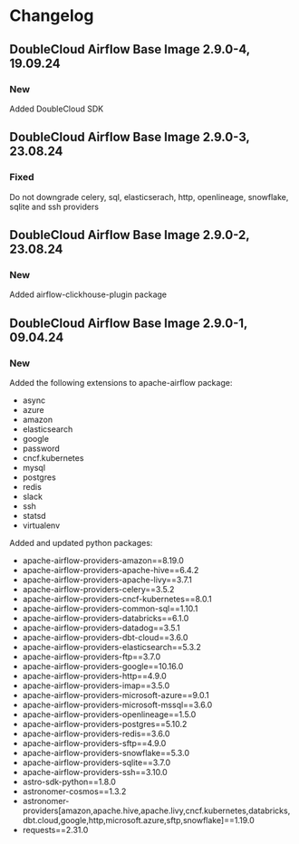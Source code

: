 # Changelog

DoubleCloud Airflow Base Image 2.9.0-4, 19.09.24
----------------------------------------

### New
Added DoubleCloud SDK

DoubleCloud Airflow Base Image 2.9.0-3, 23.08.24
----------------------------------------

### Fixed
Do not downgrade celery, sql, elasticserach, http, openlineage, snowflake, sqlite and ssh providers

DoubleCloud Airflow Base Image 2.9.0-2, 23.08.24
----------------------------------------

### New
Added airflow-clickhouse-plugin package

DoubleCloud Airflow Base Image 2.9.0-1, 09.04.24
----------------------------------------

### New
Added the following extensions to apache-airflow package:
- async
- azure
- amazon
- elasticsearch
- google
- password
- cncf.kubernetes
- mysql
- postgres
- redis
- slack
- ssh
- statsd
- virtualenv

Added and updated python packages:
- apache-airflow-providers-amazon==8.19.0
- apache-airflow-providers-apache-hive==6.4.2
- apache-airflow-providers-apache-livy==3.7.1
- apache-airflow-providers-celery==3.5.2
- apache-airflow-providers-cncf-kubernetes==8.0.1
- apache-airflow-providers-common-sql==1.10.1
- apache-airflow-providers-databricks==6.1.0
- apache-airflow-providers-datadog==3.5.1
- apache-airflow-providers-dbt-cloud==3.6.0
- apache-airflow-providers-elasticsearch==5.3.2
- apache-airflow-providers-ftp==3.7.0
- apache-airflow-providers-google==10.16.0
- apache-airflow-providers-http==4.9.0
- apache-airflow-providers-imap==3.5.0
- apache-airflow-providers-microsoft-azure==9.0.1
- apache-airflow-providers-microsoft-mssql==3.6.0
- apache-airflow-providers-openlineage==1.5.0
- apache-airflow-providers-postgres==5.10.2
- apache-airflow-providers-redis==3.6.0
- apache-airflow-providers-sftp==4.9.0
- apache-airflow-providers-snowflake==5.3.0
- apache-airflow-providers-sqlite==3.7.0
- apache-airflow-providers-ssh==3.10.0
- astro-sdk-python==1.8.0
- astronomer-cosmos==1.3.2
- astronomer-providers[amazon,apache.hive,apache.livy,cncf.kubernetes,databricks,dbt.cloud,google,http,microsoft.azure,sftp,snowflake]==1.19.0
- requests==2.31.0
